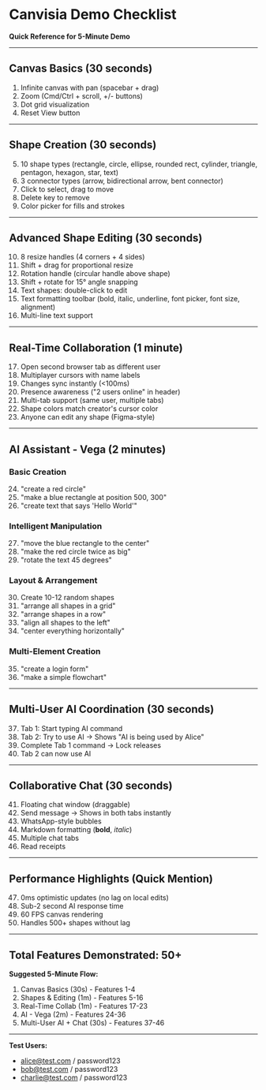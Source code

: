 # Canvisia Demo Checklist
**Quick Reference for 5-Minute Demo**

---

## Canvas Basics (30 seconds)
1. Infinite canvas with pan (spacebar + drag)
2. Zoom (Cmd/Ctrl + scroll, +/- buttons)
3. Dot grid visualization
4. Reset View button

---

## Shape Creation (30 seconds)
5. 10 shape types (rectangle, circle, ellipse, rounded rect, cylinder, triangle, pentagon, hexagon, star, text)
6. 3 connector types (arrow, bidirectional arrow, bent connector)
7. Click to select, drag to move
8. Delete key to remove
9. Color picker for fills and strokes

---

## Advanced Shape Editing (30 seconds)
10. 8 resize handles (4 corners + 4 sides)
11. Shift + drag for proportional resize
12. Rotation handle (circular handle above shape)
13. Shift + rotate for 15° angle snapping
14. Text shapes: double-click to edit
15. Text formatting toolbar (bold, italic, underline, font picker, font size, alignment)
16. Multi-line text support

---

## Real-Time Collaboration (1 minute)
17. Open second browser tab as different user
18. Multiplayer cursors with name labels
19. Changes sync instantly (<100ms)
20. Presence awareness ("2 users online" in header)
21. Multi-tab support (same user, multiple tabs)
22. Shape colors match creator's cursor color
23. Anyone can edit any shape (Figma-style)

---

## AI Assistant - Vega (2 minutes)

### Basic Creation
24. "create a red circle"
25. "make a blue rectangle at position 500, 300"
26. "create text that says 'Hello World'"

### Intelligent Manipulation
27. "move the blue rectangle to the center"
28. "make the red circle twice as big"
29. "rotate the text 45 degrees"

### Layout & Arrangement
30. Create 10-12 random shapes
31. "arrange all shapes in a grid"
32. "arrange shapes in a row"
33. "align all shapes to the left"
34. "center everything horizontally"

### Multi-Element Creation
35. "create a login form"
36. "make a simple flowchart"

---

## Multi-User AI Coordination (30 seconds)
37. Tab 1: Start typing AI command
38. Tab 2: Try to use AI → Shows "AI is being used by Alice"
39. Complete Tab 1 command → Lock releases
40. Tab 2 can now use AI

---

## Collaborative Chat (30 seconds)
41. Floating chat window (draggable)
42. Send message → Shows in both tabs instantly
43. WhatsApp-style bubbles
44. Markdown formatting (**bold**, *italic*)
45. Multiple chat tabs
46. Read receipts

---

## Performance Highlights (Quick Mention)
47. 0ms optimistic updates (no lag on local edits)
48. Sub-2 second AI response time
49. 60 FPS canvas rendering
50. Handles 500+ shapes without lag

---

## Total Features Demonstrated: 50+

**Suggested 5-Minute Flow:**
1. Canvas Basics (30s) - Features 1-4
2. Shapes & Editing (1m) - Features 5-16
3. Real-Time Collab (1m) - Features 17-23
4. AI - Vega (2m) - Features 24-36
5. Multi-User AI + Chat (30s) - Features 37-46

---

**Test Users:**
- alice@test.com / password123
- bob@test.com / password123
- charlie@test.com / password123
